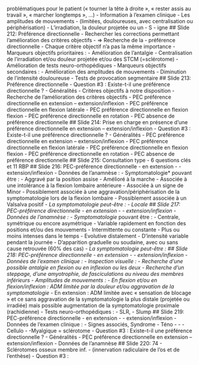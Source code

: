 problématiques pour le patient (« tourner la tête à droite », « rester assis au travail », « marcher longtemps », …) - Information à l’examen clinique - Les amplitudes de mouvements - (limitées, douloureuses, avec centralisation ou périphérisation) - L’irradiation, la douleur projetée ou un - S - igne ## Slide 212: Préférence directionnelle - Rechercher les corrections permettant l’amélioration des critères objectifs - => Recherche de la - préférence directionnelle - Chaque critère objectif n’a pas la même importance - Marqueurs objectifs prioritaires : - Amélioration de l’antalgie - Centralisation de l’irradiation et/ou douleur projetée et/ou des STCM (=sclérotome) - Amélioration de tests neuro-orthopédiques - Marqueurs objectifs secondaires : - Amélioration des amplitudes de mouvements - Diminution de l’intensité douloureuse - Tests de provocation segmentaire ## Slide 213: Préférence directionnelle - Question #3 : Existe-t-il une préférence directionnelle ? - Généralités - Critères objectifs à notre disposition - Recherche de l’amélioration des critères objectifs - PEC préférence directionnelle en extension – extension/inflexion - PEC préférence directionnelle en flexion latérale - PEC préférence directionnelle en flexion flexion - PEC préférence directionnelle en rotation - PEC absence de préférence directionnelle ## Slide 214: Prise en charge en présence d’une préférence directionnelle en extension – extension/inflexion - Question #3 : Existe-t-il une préférence directionnelle ? - Généralités - PEC préférence directionnelle en extension – extension/inflexion - PEC préférence directionnelle en flexion latérale - PEC préférence directionnelle en flexion flexion - PEC préférence directionnelle en rotation - PEC absence de préférence directionnelle ## Slide 215: Consultation type - 6 questions clés et 11 RBP ## Slide 216: PEC-préférence directionnelle - en extension - - extension/inflexion - Données de l’anamnèse : - Symptomatologie* pouvant être : - Aggravé par la position assise - Amélioré à la marche - Associée à une intolérance à la flexion lombaire antérieure - Associée à un signe de Minor - Possiblement associée à une aggravation/périphérisation de la symptomatologie lors de la flexion lombaire - Possiblement associée à un Valsalva positif - *La symptomatologie peut-être : - Locale ## Slide 217: PEC-préférence directionnelle - en extension - - extension/inflexion - Données de l’anamnèse : - Symptomatologie* pouvant être : - Centrale, symétrique ou encore asymétrique - Variable rapidement en fonction des positions et/ou des mouvements - Intermittente ou constante - Plus ou moins intenses dans le temps - Evolutive distalement - D’intensité variable pendant la journée - D’apparition graduelle ou soudaine, avec ou sans cause retrouvée (60% des cas) - *La symptomatologie peut-être : ## Slide 218: PEC-préférence directionnelle - en extension - - extension/inflexion - Données de l’examen clinique : - Inspection visuelle : - Recherche d’une possible antalgie en flexion ou en inflexion ou les deux - Recherche d’un steppage, d’une amyotrophie, de fasciculations au niveau des membres inférieurs - Amplitudes de mouvements : - En flexion et/ou en flexion/inflexion : ADM limitée par la douleur et/ou aggravation de la symptomatologie* - En extension : ADM limitée avec « sensation de blocage » et ce sans aggravation de la symptomatologie la plus distale (projetée ou irradiée) mais possible augmentation de la symptomatologie proximale (rachidienne) - Tests neuro-orthopédiques : - SLR, - Slump ## Slide 219: PEC-préférence directionnelle - en extension - - extension/inflexion - Données de l’examen clinique : - Signes associés, Syndrome - Téno - - - Cellulo - -Myalgique = sclérotome - Question #3 : Existe-t-il une préférence directionnelle ? - Généralités - PEC préférence directionnelle en extension – extension/inflexion - Données de l’anamnèse ## Slide 220: 74 - Sclérotomes osseux membre inf. - (innervation radiculaire de l’os et de l’enthèse) - Question #3 :